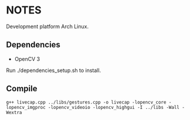 # NOTES

Development platform Arch Linux.

## Dependencies

- OpenCV 3

Run ./dependencies_setup.sh to install.

## Compile
```
g++ livecap.cpp ../libs/gestures.cpp -o livecap -lopencv_core -lopencv_imgproc -lopencv_videoio -lopencv_highgui -I ../libs -Wall -Wextra
```

